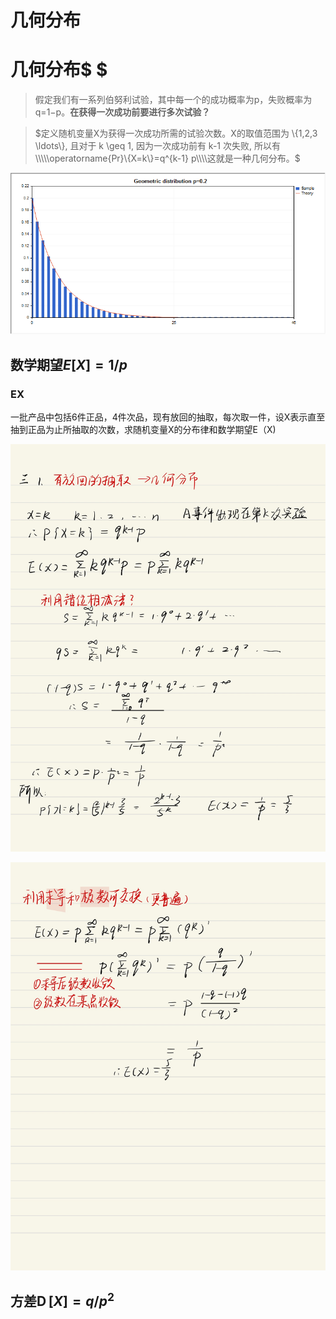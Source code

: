 # 几何分布

几何分布$
 $
==

> 假定我们有一系列伯努利试验，其中每一个的成功概率为p，失败概率为q=1−p。**在获得一次成功前要进行多次试验？**

> $定义随机变量X为获得一次成功所需的试验次数。X的取值范围为 \{1,2,3 \ldots\}, 且对于 k \geq 1, 因为一次成功前有 k-1 次失败, 所以有\\\\\operatorname{Pr}\{X=k\}=q^{k-1} p\\\\这就是一种几何分布。$

![](image/image_lRGFc8aJoO.png)

## 数学期望$E[X]=1 / p$

### EX

一批产品中包括6件正品，4件次品，现有放回的抽取，每次取一件，设X表示直至抽到正品为止所抽取的次数，求随机变量X的分布律和数学期望E（X)

![](image/7ee829e58f199a753ab9329e8c7386c_rtwaiiLOpL.jpg)

![](image/5fd04ab7b6c4d97d35429d7a45248e7_2Vj29CDANq.jpg)

## 方差$\operatorname{D}[X]=q / p^{2}$
